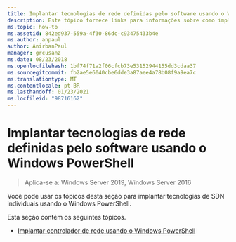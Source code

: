 ```yaml
---
title: Implantar tecnologias de rede definidas pelo software usando o Windows PowerShell
description: Este tópico fornece links para informações sobre como implantar tecnologias de SDN individuais usando o Windows PowerShell.
ms.topic: how-to
ms.assetid: 842ed937-559a-4f30-86dc-c93475433b4e
ms.author: anpaul
author: AnirbanPaul
manager: grcusanz
ms.date: 08/23/2018
ms.openlocfilehash: 1bf74f71a2f06cfcb73e53152944155dd3cdaa37
ms.sourcegitcommit: fb2ae5e6040cbe6dde3a87aee4a78b08f9a9ea7c
ms.translationtype: MT
ms.contentlocale: pt-BR
ms.lasthandoff: 01/23/2021
ms.locfileid: "98716162"
---
```

# <a name="deploy-software-defined-network-technologies-using-windows-powershell"></a>Implantar tecnologias de rede definidas pelo software usando o Windows PowerShell

>Aplica-se a: Windows Server 2019, Windows Server 2016

Você pode usar os tópicos desta seção para implantar tecnologias de SDN individuais usando o Windows PowerShell.

Esta seção contém os seguintes tópicos.

-   [Implantar controlador de rede usando o Windows PowerShell](Deploy-Network-Controller-using-Windows-PowerShell.md)
